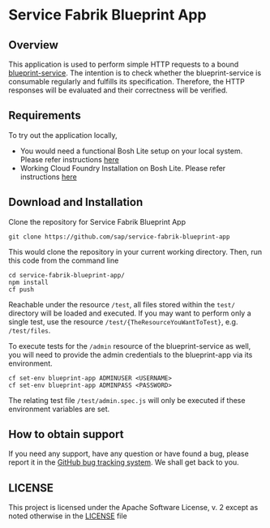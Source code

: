 # Service Fabrik Blueprint App

## Overview

This application is used to perform simple HTTP requests to a bound [blueprint-service](https://github.com/sap/service-fabrik-blueprint-service).
The intention is to check whether the blueprint-service is consumable regularly and fulfills its specification.
Therefore, the HTTP responses will be evaluated and their correctness will be verified.

## Requirements

To try out the application locally,

- You would need a functional Bosh Lite setup on your local system. Please refer instructions [here](https://github.com/SAP/service-fabrik-broker#installing-bosh-lite)
- Working Cloud Foundry Installation on Bosh Lite. Please refer instructions [here](https://github.com/SAP/service-fabrik-broker#installing-cloud-foundry)

## Download and Installation

Clone the repository for Service Fabrik Blueprint App

```
git clone https://github.com/sap/service-fabrik-blueprint-app
```
This would clone the repository in your current working directory.
Then, run this code from the command line

```
cd service-fabrik-blueprint-app/
npm install
cf push
```

Reachable under the resource ```/test```, all files stored within the ```test/``` directory will be loaded and executed.
If you may want to perform only a single test, use the resource ```/test/{TheResourceYouWantToTest}```, e.g. ```/test/files```.

To execute tests for the ```/admin``` resource of the blueprint-service as well, you will need to provide the admin credentials to the blueprint-app via its environment.

```
cf set-env blueprint-app ADMINUSER <USERNAME>
cf set-env blueprint-app ADMINPASS <PASSWORD>
```

The relating test file ```/test/admin.spec.js``` will only be executed if these environment variables are set.


## How to obtain support

If you need any support, have any question or have found a bug, please report it in the [GitHub bug tracking system](https://github.com/sap/service-fabrik-backup-restore/issues). We shall get back to you.

## LICENSE

This project is licensed under the Apache Software License, v. 2 except as noted otherwise in the [LICENSE](LICENSE) file
